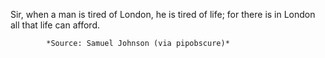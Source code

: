 <!--
title: Sir, when a man is tired of London, he is tired of life; for there is in London all that life can afford.
date: Sat Jul 26 2014 23:09:23 GMT+0100 (British Summer Time)
tags: sir,tired,london
-->

Sir, when a man is tired of London, he is tired of life; for there is in London all that life can afford.

            *Source: Samuel Johnson (via pipobscure)*
